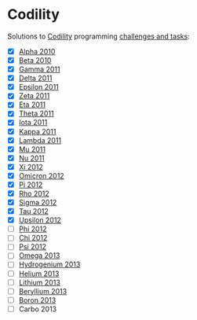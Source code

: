 Codility
========

Solutions to [Codility](http://codility.com/) programming [challenges and tasks](http://codility.com/train/):

- [x] [Alpha 2010](https://codility.com/demo/take-sample-test/alpha2010/)
- [x] [Beta 2010](https://codility.com/demo/take-sample-test/beta2010/)
- [x] [Gamma 2011](https://codility.com/demo/take-sample-test/gamma2011/)
- [x] [Delta 2011](https://codility.com/demo/take-sample-test/delta2011/)
- [x] [Epsilon 2011](https://codility.com/demo/take-sample-test/epsilon2011/)
- [x] [Zeta 2011](https://codility.com/demo/take-sample-test/zeta2011/)
- [x] [Eta 2011](https://codility.com/demo/take-sample-test/eta2011/)
- [x] [Theta 2011](https://codility.com/demo/take-sample-test/theta2011/)
- [x] [Iota 2011](https://codility.com/demo/take-sample-test/iota2011/)
- [x] [Kappa 2011](http://codility.com/demo/take-sample-test/kappa2011)
- [x] [Lambda 2011](http://codility.com/demo/take-sample-test/lambda2011)
- [x] [Mu 2011](http://codility.com/demo/take-sample-test/mu2011)
- [x] [Nu 2011](http://codility.com/demo/take-sample-test/nu2011)
- [x] [Xi 2012](http://codility.com/demo/take-sample-test/xi2012)
- [x] [Omicron 2012](http://codility.com/demo/take-sample-test/omicron2012)
- [x] [Pi 2012](http://codility.com/demo/take-sample-test/pi2012)
- [x] [Rho 2012](http://codility.com/demo/take-sample-test/rho2012)
- [x] [Sigma 2012](http://codility.com/demo/take-sample-test/sigma2012)
- [x] [Tau 2012](http://codility.com/demo/take-sample-test/tau2012)
- [x] [Upsilon 2012](http://codility.com/demo/take-sample-test/upsilon2012)
- [ ] [Phi 2012](http://codility.com/demo/take-sample-test/phi2012)
- [ ] [Chi 2012](http://codility.com/demo/take-sample-test/chi2012)
- [ ] [Psi 2012](http://codility.com/demo/take-sample-test/psi2012/)
- [ ] [Omega 2013](http://codility.com/demo/take-sample-test/omega2013)
- [ ] [Hydrogenium 2013](http://codility.com/demo/take-sample-test/hydrogenium2013)
- [ ] [Helium 2013](http://codility.com/demo/take-sample-test/helium2013)
- [ ] [Lithium 2013](http://codility.com/demo/take-sample-test/lithium2013)
- [ ] [Beryllium 2013](http://codility.com/demo/take-sample-test/beryllium2013)
- [ ] [Boron 2013](http://codility.com/demo/take-sample-test/boron2013)
- [ ] Carbo 2013